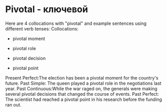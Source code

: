 # Pivotal - ключевой

Here are 4 collocations with "pivotal" and example sentences using different verb tenses:
Collocations:

- pivotal moment

- pivotal role

- pivotal decision

- pivotal point

Present Perfect:The election has been a pivotal moment for the country's future.
Past Simple: The queen played a pivotal role in the negotiations last year.
Past Continuous:While the war raged on, the generals were making several pivotal decisions that changed the course of events.
Past Perfect: The scientist had reached a pivotal point in his research before the funding ran out.
